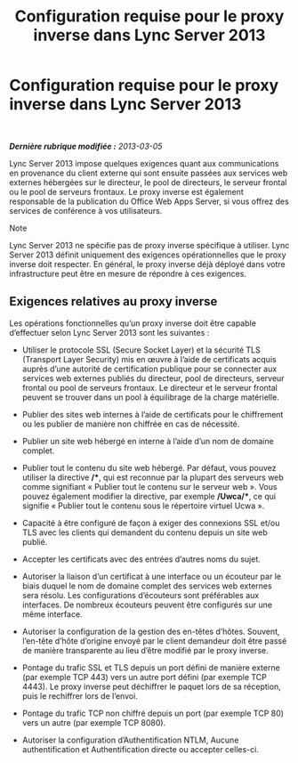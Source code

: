 ﻿---
title: Configuration requise pour le proxy inverse dans Lync Server 2013
TOCTitle: Configuration requise pour le proxy inverse dans Lync Server 2013
ms:assetid: c37d688a-28e4-4822-80cc-6add59c71052
ms:mtpsurl: https://technet.microsoft.com/fr-fr/library/JJ945651(v=OCS.15)
ms:contentKeyID: 53095521
ms.date: 05/20/2016
mtps_version: v=OCS.15
ms.translationtype: HT
---

# Configuration requise pour le proxy inverse dans Lync Server 2013

 

_**Dernière rubrique modifiée :** 2013-03-05_

Lync Server 2013 impose quelques exigences quant aux communications en provenance du client externe qui sont ensuite passées aux services web externes hébergées sur le directeur, le pool de directeurs, le serveur frontal ou le pool de serveurs frontaux. Le proxy inverse est également responsable de la publication du Office Web Apps Server, si vous offrez des services de conférence à vos utilisateurs.

> [!note]  
> Lync Server 2013 ne spécifie pas de proxy inverse spécifique à utiliser. Lync Server 2013 définit uniquement des exigences opérationnelles que le proxy inverse doit respecter. En général, le proxy inverse déjà déployé dans votre infrastructure peut être en mesure de répondre à ces exigences.

## Exigences relatives au proxy inverse

Les opérations fonctionnelles qu’un proxy inverse doit être capable d’effectuer selon Lync Server 2013 sont les suivantes :

  - Utiliser le protocole SSL (Secure Socket Layer) et la sécurité TLS (Transport Layer Security) mis en œuvre à l’aide de certificats acquis auprès d’une autorité de certification publique pour se connecter aux services web externes publiés du directeur, pool de directeurs, serveur frontal ou pool de serveurs frontaux. Le directeur et le serveur frontal peuvent se trouver dans un pool à équilibrage de la charge matérielle.

  - Publier des sites web internes à l’aide de certificats pour le chiffrement ou les publier de manière non chiffrée en cas de nécessité.

  - Publier un site web hébergé en interne à l’aide d’un nom de domaine complet.

  - Publier tout le contenu du site web hébergé. Par défaut, vous pouvez utiliser la directive **/\***, qui est reconnue par la plupart des serveurs web comme signifiant « Publier tout le contenu sur le serveur web ». Vous pouvez également modifier la directive, par exemple **/Uwca/\***, ce qui signifie « Publier tout le contenu sous le répertoire virtuel Ucwa ».

  - Capacité à être configuré de façon à exiger des connexions SSL et/ou TLS avec les clients qui demandent du contenu depuis un site web publié.

  - Accepter les certificats avec des entrées d’autres noms du sujet.

  - Autoriser la liaison d’un certificat à une interface ou un écouteur par le biais duquel le nom de domaine complet des services web externes sera résolu. Les configurations d’écouteurs sont préférables aux interfaces. De nombreux écouteurs peuvent être configurés sur une même interface.

  - Autoriser la configuration de la gestion des en-têtes d’hôtes. Souvent, l’en-tête d’hôte d’origine envoyé par le client demandeur doit être passé de manière transparente au lieu d’être modifié par le proxy inverse.

  - Pontage du trafic SSL et TLS depuis un port défini de manière externe (par exemple TCP 443) vers un autre port défini (par exemple TCP 4443). Le proxy inverse peut déchiffrer le paquet lors de sa réception, puis le rechiffrer lors de l’envoi.

  - Pontage du trafic TCP non chiffré depuis un port (par exemple TCP 80) vers un autre (par exemple TCP 8080).

  - Autoriser la configuration d’Authentification NTLM, Aucune authentification et Authentification directe ou accepter celles-ci.

